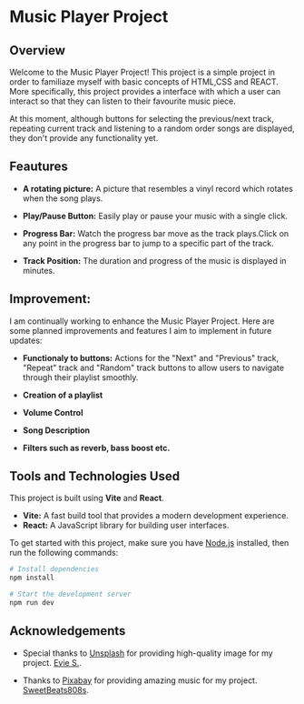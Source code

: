 # Music Player Project


## Overview
Welcome to the Music Player Project! This project is a simple project in order to familiaze myself with basic concepts of HTML,CSS and REACT. More specifically, this project provides a interface with which a user can interact so that they can listen to their favourite music piece. 

At this moment, although buttons for selecting the previous/next track, repeating current track and listening to a random order songs are displayed, they don't provide any functionality yet.


## Feautures
- **A rotating picture:** A picture that resembles a vinyl record which rotates when the song plays.

- **Play/Pause Button:** Easily play or pause your music with a single click.

- **Progress Bar:** Watch the progress bar move as the track plays.Click on any point in the progress bar to jump to a specific part of the track.

- **Track Position:** The duration and progress of the music is displayed in minutes.

## Improvement:
I am continually working to enhance the Music Player Project. Here are some planned improvements and features I aim to implement in future updates:

- **Functionaly to buttons:** Actions for the "Next" and "Previous" track, "Repeat" track and "Random" track buttons to allow users to navigate through their playlist smoothly.

- **Creation of a playlist**

- **Volume Control**

- **Song Description**

- **Filters such as reverb, bass boost etc.**

## Tools and Technologies Used

This project is built using **Vite** and **React**.

- **Vite:** A fast build tool that provides a modern development experience.
- **React:** A JavaScript library for building user interfaces.

To get started with this project, make sure you have [Node.js](https://nodejs.org/) installed, then run the following commands:

```sh
# Install dependencies
npm install

# Start the development server
npm run dev
```



## Acknowledgements
- Special thanks to [Unsplash](https://unsplash.com) for providing high-quality image for my project.
[Evie S.](https://unsplash.com/photos/a-group-of-metal-leaves-sitting-on-top-of-a-white-surface-uuCjYxJVf4o).

- Thanks to [Pixabay](https://pixabay.com) for providing amazing music for my project.
  [SweetBeats808s](https://pixabay.com/users/sweetbeats808s-34953295/).

